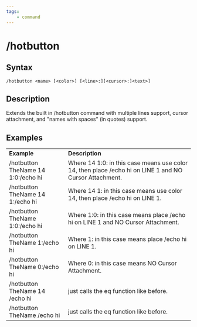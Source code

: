 ```yaml
---
tags:
    - command
---
```

# /hotbutton

## Syntax
<!--cmd-syntax-start-->
```eqcommand
/hotbutton <name> [<color>] [<line>:][<cursor>:]<text>]
```
<!--cmd-syntax-end-->

## Description
<!--cmd-desc-start-->
Extends the built in /hotbutton command with multiple lines support, cursor attachment, and "names with spaces" (in quotes) support.
<!--cmd-desc-end-->
## Examples

|  |  |
| :--- | :--- |
| **Example** | **Description** |
| /hotbutton TheName 14 1:0:/echo hi | Where 14 1:0: in this case means use color 14, then place /echo hi on LINE 1 and NO Cursor Attachment. |
| /hotbutton TheName 14 1:/echo hi | Where 14 1: in this case means use color 14, then place /echo hi on LINE 1. |
| /hotbutton TheName 1:0:/echo hi | Where 1:0: in this case means place /echo hi on LINE 1 and NO Cursor Attachment. |
| /hotbutton TheName 1:/echo hi | Where 1: in this case means place /echo hi on LINE 1. |
| /hotbutton TheName 0:/echo hi | Where 0: in this case means NO Cursor Attachment. |
| /hotbutton TheName 14 /echo hi | just calls the eq function like before. |
| /hotbutton TheName /echo hi | just calls the eq function like before. |

